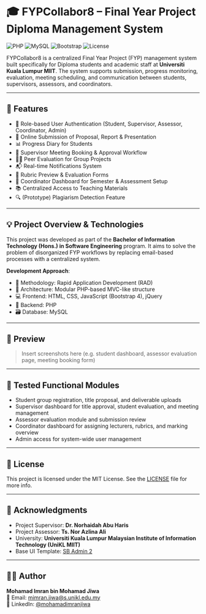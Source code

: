 # 🎓 FYPCollabor8 – Final Year Project Diploma Management System

![PHP](https://img.shields.io/badge/Built%20with-PHP-blue)
![MySQL](https://img.shields.io/badge/Database-MySQL-orange)
![Bootstrap](https://img.shields.io/badge/Frontend-Bootstrap-green)
![License](https://img.shields.io/badge/License-MIT-lightgrey)

FYPCollabor8 is a centralized Final Year Project (FYP) management system built specifically for Diploma students and academic staff at **Universiti Kuala Lumpur MIIT**. The system supports submission, progress monitoring, evaluation, meeting scheduling, and communication between students, supervisors, assessors, and coordinators.

---

## 📌 Features

- 🔐 Role-based User Authentication (Student, Supervisor, Assessor, Coordinator, Admin)
- 📁 Online Submission of Proposal, Report & Presentation
- 📊 Progress Diary for Students
- 📅 Supervisor Meeting Booking & Approval Workflow
- 🧑‍🏫 Peer Evaluation for Group Projects
- 📬 Real-time Notifications System
- 🧮 Rubric Preview & Evaluation Forms
- 🧾 Coordinator Dashboard for Semester & Assessment Setup
- 📚 Centralized Access to Teaching Materials
- 🔍 (Prototype) Plagiarism Detection Feature

---

## 💡 Project Overview & Technologies

This project was developed as part of the **Bachelor of Information Technology (Hons.) in Software Engineering** program. It aims to solve the problem of disorganized FYP workflows by replacing email-based processes with a centralized system.

**Development Approach**:  
- 📐 Methodology: Rapid Application Development (RAD)  
- 🧱 Architecture: Modular PHP-based MVC-like structure  
- 💻 Frontend: HTML, CSS, JavaScript (Bootstrap 4), jQuery  
- 🔗 Backend: PHP  
- 🗃️ Database: MySQL  

---

## 📸 Preview

> Insert screenshots here (e.g. student dashboard, assessor evaluation page, meeting booking form)

---

## 🧪 Tested Functional Modules

- Student group registration, title proposal, and deliverable uploads
- Supervisor dashboard for title approval, student evaluation, and meeting management
- Assessor evaluation module and submission review
- Coordinator dashboard for assigning lecturers, rubrics, and marking overview
- Admin access for system-wide user management

---

## 📄 License

This project is licensed under the MIT License. See the [LICENSE](LICENSE) file for more info.

---

## 🙏 Acknowledgments

- Project Supervisor: **Dr. Norhaidah Abu Haris**  
- Project Assessor: **Ts. Nor Azlina Ali**  
- University: **Universiti Kuala Lumpur Malaysian Institute of Information Technology (UniKL MIIT)**  
- Base UI Template: [SB Admin 2](https://startbootstrap.com/theme/sb-admin-2)

---

## 👨‍💻 Author

**Mohamad Imran bin Mohamad Jiwa**  
📧 Email: mimran.jiwa@s.unikl.edu.my  
🔗 LinkedIn: [@mohamadimranjiwa](https://www.linkedin.com/in/mohamadimranjiwa/)
